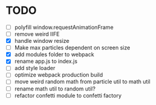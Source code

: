 # TODO
- [ ] polyfill window.requestAnimationFrame
- [ ] remove weird IIFE
- [x] handle window resize
- [ ] Make max particles dependent on screen size
- [x] add modules folder to webpack
- [x] rename app.js to index.js
- [ ] add style loader
- [ ] optimize webpack production build
- [ ] move weird random math from particle util to math util
- [ ] rename math util to random util?
- [ ] refactor confetti module to confetti factory
